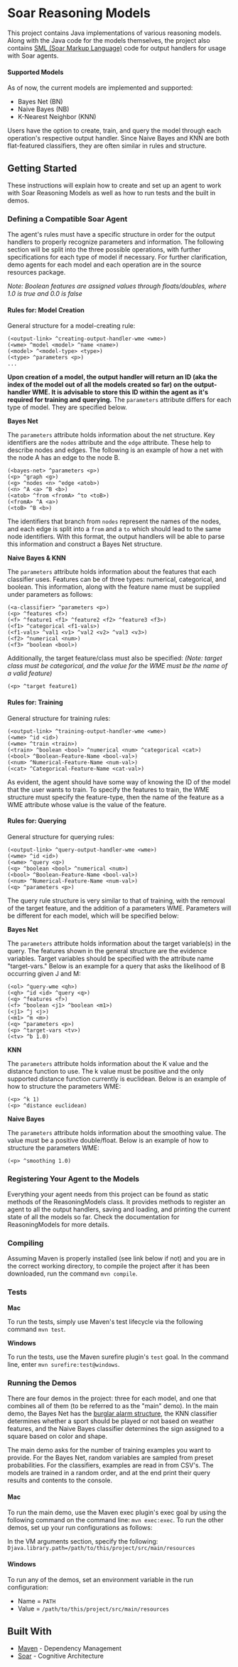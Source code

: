 # Soar Reasoning Models

This project contains Java implementations of various reasoning models. Along with the Java code for the models themselves, the project also contains [SML (Soar Markup Language)](https://soar.eecs.umich.edu/articles/articles/soar-markup-language-sml) code for output handlers for usage with Soar agents.

#### Supported Models

As of now, the current models are implemented and supported:

* Bayes Net (BN)
* Naive Bayes (NB)
* K-Nearest Neighbor (KNN)

Users have the option to create, train, and query the model through each operation's respective output handler. Since Naive Bayes and KNN are both flat-featured classifiers, they are often similar in rules and structure.

## Getting Started

These instructions will explain how to create and set up an agent to work with Soar Reasoning Models as well as how to run tests and the built in demos.

### Defining a Compatible Soar Agent

The agent's rules must have a specific structure in order for the output handlers to properly recognize parameters and information. The following section will be split into the three possible operations, with further specifications for each type of model if necessary. For further clarification, demo agents for each model and each operation are in the source resources package.

*Note: Boolean features are assigned values through floats/doubles, where 1.0 is true and 0.0 is false*

#### Rules for: Model Creation

General structure for a model-creating rule:

```
(<output-link> ^creating-output-handler-wme <wme>)
(<wme> ^model <model> ^name <name>)
(<model> ^<model-type> <type>)
(<type> ^parameters <p>)
...
```

**Upon creation of a model, the output handler will return an ID (aka the index of the model out of all the models created so far) on the output-handler WME. It is advisable to store this ID within the agent as it's required for training and querying.**  The `parameters` attribute differs for each type of model. They are specified below.

**Bayes Net**

The `parameters` attribute holds information about the net structure. Key identifiers are the `nodes` attribute and the `edge` attribute. These help to describe nodes and edges. The following is an example of how a net with the node A has an edge to the node B.

```
(<bayes-net> ^parameters <p>)
(<p> ^graph <g>)
(<g> ^nodes <n> ^edge <atob>)
(<n> ^A <a> ^B <b>)
(<atob> ^from <fromA> ^to <toB>)
(<fromA> ^A <a>)
(<toB> ^B <b>)
```

The identifiers that branch from `nodes` represent the names of the nodes, and each edge is split into a `from` and a `to` which should lead to the same node identifiers. With this format, the output handlers will be able to parse this information and construct a Bayes Net structure.

**Naive Bayes & KNN**

The `parameters` attribute holds information about the features that each classifier uses. Features can be of three types: numerical, categorical, and boolean. This information, along with the feature name must be supplied under parameters as follows:

```
(<a-classifier> ^parameters <p>)
(<p> ^features <f>)
(<f> ^feature1 <f1> ^feature2 <f2> ^feature3 <f3>)
(<f1> ^categorical <f1-vals>)
(<f1-vals> ^val1 <v1> ^val2 <v2> ^val3 <v3>)
(<f2> ^numerical <num>)
(<f3> ^boolean <bool>)
```
Additionally, the target feature/class must also be specified: *(Note: target class must be categorical, and the value for the WME must be the name of a valid feature)*

```
(<p> ^target feature1)
```

#### Rules for: Training

General structure for training rules:

```
(<output-link> ^training-output-handler-wme <wme>)
(<wme> ^id <id>)
(<wme> ^train <train>)
(<train> ^boolean <bool> ^numerical <num> ^categorical <cat>)
(<bool> ^Boolean-Feature-Name <bool-val>)
(<num> ^Numerical-Feature-Name <num-val>)
(<cat> ^Categorical-Feature-Name <cat-val>)
```

As evident, the agent should have some way of knowing the ID of the model that the user wants to train. To specify the features to train, the WME structure must specify the feature-type, then the name of the feature as a WME attribute whose value is the value of the feature.

#### Rules for: Querying

General structure for querying rules:

```
(<output-link> ^query-output-handler-wme <wme>)
(<wme> ^id <id>)
(<wme> ^query <q>)
(<q> ^boolean <bool> ^numerical <num>)
(<bool> ^Boolean-Feature-Name <bool-val>)
(<num> ^Numerical-Feature-Name <num-val>)
(<q> ^parameters <p>)
```

The query rule structure is very similar to that of training, with the removal of the target feature, and the addition of a parameters WME. Parameters will be different for each model, which will be specified below:

**Bayes Net**

The `parameters` attribute holds information about the target variable(s) in the query. The features shown in the general structure are the evidence variables. Target variables should be specified with the attribute name "target-vars." Below is an example for a query that asks the likelihood of B occurring given J and M:

```
(<ol> ^query-wme <qh>)
(<qh> ^id <id> ^query <q>)
(<q> ^features <f>)
(<f> ^boolean <j1> ^boolean <m1>)
(<j1> ^j <j>)
(<m1> ^m <m>)
(<q> ^parameters <p>)
(<p> ^target-vars <tv>)
(<tv> ^b 1.0)
```

**KNN**

The `parameters` attribute holds information about the K value and the distance function to use. The k value must be positive and the only supported distance function currently is euclidean. Below is an example of how to structure the parameters WME:

```
(<p> ^k 1)
(<p> ^distance euclidean)
```

**Naive Bayes**

The `parameters` attribute holds information about the smoothing value. The value must be a positive double/float. Below is an example of how to structure the parameters WME:

```
(<p> ^smoothing 1.0)
```

### Registering Your Agent to the Models

Everything your agent needs from this project can be found as static methods of the ReasoningModels class. It provides methods to register an agent to all the output handlers, saving and loading, and printing the current state of all the models so far. Check the documentation for ReasoningModels for more details.

### Compiling

Assuming Maven is properly installed (see link below if not) and you are in the correct working directory, to compile the project after it has been downloaded, run the command `mvn compile`.

### Tests

**Mac**

To run the tests, simply use Maven's test lifecycle via the following command `mvn test`.

**Windows**

To run the tests, use the Maven surefire plugin's `test` goal. In the command line, enter `mvn surefire:test@windows`.

### Running the Demos

There are four demos in the project: three for each model, and one that combines all of them (to be referred to as the "main" demo). In the main demo, the Bayes Net has the [burglar alarm structure](https://i.stack.imgur.com/QTXrZ.gif), the KNN classifier determines whether a sport should be played or not based on weather features, and the Naive Bayes classifier determines the sign assigned to a square based on color and shape.

The main demo asks for the number of training examples you want to provide. For the Bayes Net, random variables are sampled from preset probabilities. For the classifiers, examples are read in from CSV's. The models are trained in a random order, and at the end print their query results and contents to the console.  

#### Mac

To run the main demo, use the Maven exec plugin's exec goal by using the following command on the command line: `mvn exec:exec`. To run the other demos, set up your run configurations as follows:

In the VM arguments section, specify the following: `Djava.library.path=/path/to/this/project/src/main/resources`

#### Windows

To run any of the demos, set an environment variable in the run configuration:
* Name = `PATH`
* Value = `/path/to/this/project/src/main/resources`


## Built With

* [Maven](https://maven.apache.org/) - Dependency Management
* [Soar](https://soar.eecs.umich.edu/) - Cognitive Architecture
